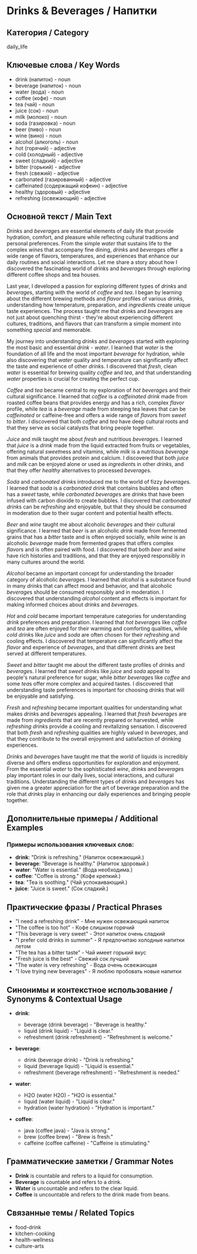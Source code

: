 # Drinks & Beverages / Напитки

## Категория / Category
daily_life

## Ключевые слова / Key Words
- drink (напиток) - noun
- beverage (напиток) - noun
- water (вода) - noun
- coffee (кофе) - noun
- tea (чай) - noun
- juice (сок) - noun
- milk (молоко) - noun
- soda (газировка) - noun
- beer (пиво) - noun
- wine (вино) - noun
- alcohol (алкоголь) - noun
- hot (горячий) - adjective
- cold (холодный) - adjective
- sweet (сладкий) - adjective
- bitter (горький) - adjective
- fresh (свежий) - adjective
- carbonated (газированный) - adjective
- caffeinated (содержащий кофеин) - adjective
- healthy (здоровый) - adjective
- refreshing (освежающий) - adjective

## Основной текст / Main Text

*Drink*s and *beverage*s are essential elements of daily life that provide hydration, comfort, and pleasure while reflecting cultural traditions and personal preferences. From the simple *water* that sustains life to the complex *wine*s that accompany fine dining, *drink*s and *beverage*s offer a wide range of flavors, temperatures, and experiences that enhance our daily routines and social interactions. Let me share a story about how I discovered the fascinating world of *drink*s and *beverage*s through exploring different coffee shops and tea houses.

Last year, I developed a passion for exploring different types of *drink*s and *beverage*s, starting with the world of *coffee* and *tea*. I began by learning about the different brewing methods and *flavor* profiles of various *drink*s, understanding how temperature, preparation, and *ingredient*s create unique taste experiences. The process taught me that *drink*s and *beverage*s are not just about quenching thirst - they're about experiencing different cultures, traditions, and flavors that can transform a simple moment into something *special* and memorable.

My journey into understanding *drink*s and *beverage*s started with exploring the most basic and essential *drink* - *water*. I learned that *water* is the foundation of all life and the most important *beverage* for hydration, while also discovering that *water* quality and temperature can significantly affect the taste and experience of other *drink*s. I discovered that *fresh*, clean *water* is essential for brewing quality *coffee* and *tea*, and that understanding *water* properties is crucial for creating the perfect cup.

*Coffee* and *tea* became central to my exploration of *hot* *beverage*s and their cultural significance. I learned that *coffee* is a *caffeinated* *drink* made from roasted coffee beans that provides energy and has a rich, complex *flavor* profile, while *tea* is a *beverage* made from steeping tea leaves that can be *caffeinated* or caffeine-free and offers a wide range of *flavor*s from *sweet* to *bitter*. I discovered that both *coffee* and *tea* have deep cultural roots and that they serve as social catalysts that bring people together.

*Juice* and *milk* taught me about *fresh* and nutritious *beverage*s. I learned that *juice* is a *drink* made from the liquid extracted from fruits or vegetables, offering natural *sweet*ness and vitamins, while *milk* is a nutritious *beverage* from animals that provides protein and calcium. I discovered that both *juice* and *milk* can be enjoyed alone or used as *ingredient*s in other *drink*s, and that they offer *healthy* alternatives to processed *beverage*s.

*Soda* and *carbonated* *drink*s introduced me to the world of fizzy *beverage*s. I learned that *soda* is a *carbonated* *drink* that contains bubbles and often has a *sweet* taste, while *carbonated* *beverage*s are *drink*s that have been infused with carbon dioxide to create bubbles. I discovered that *carbonated* *drink*s can be *refreshing* and enjoyable, but that they should be consumed in moderation due to their sugar content and potential health effects.

*Beer* and *wine* taught me about alcoholic *beverage*s and their cultural significance. I learned that *beer* is an alcoholic *drink* made from fermented grains that has a *bitter* taste and is often enjoyed socially, while *wine* is an alcoholic *beverage* made from fermented grapes that offers complex *flavor*s and is often paired with food. I discovered that both *beer* and *wine* have rich histories and traditions, and that they are enjoyed responsibly in many cultures around the world.

*Alcohol* became an important concept for understanding the broader category of alcoholic *beverage*s. I learned that *alcohol* is a substance found in many *drink*s that can affect mood and behavior, and that alcoholic *beverage*s should be consumed responsibly and in moderation. I discovered that understanding *alcohol* content and effects is important for making informed choices about *drink*s and *beverage*s.

*Hot* and *cold* became important temperature categories for understanding *drink* preferences and preparation. I learned that *hot* *beverage*s like *coffee* and *tea* are often enjoyed for their warming and comforting qualities, while *cold* *drink*s like *juice* and *soda* are often chosen for their *refreshing* and cooling effects. I discovered that temperature can significantly affect the *flavor* and experience of *beverage*s, and that different *drink*s are best served at different temperatures.

*Sweet* and *bitter* taught me about the different taste profiles of *drink*s and *beverage*s. I learned that *sweet* *drink*s like *juice* and *soda* appeal to people's natural preference for sugar, while *bitter* *beverage*s like *coffee* and some *tea*s offer more complex and acquired tastes. I discovered that understanding taste preferences is important for choosing *drink*s that will be enjoyable and satisfying.

*Fresh* and *refreshing* became important qualities for understanding what makes *drink*s and *beverage*s appealing. I learned that *fresh* *beverage*s are made from *ingredient*s that are recently prepared or harvested, while *refreshing* *drink*s provide a cooling and revitalizing sensation. I discovered that both *fresh* and *refreshing* qualities are highly valued in *beverage*s, and that they contribute to the overall enjoyment and satisfaction of drinking experiences.

*Drink*s and *beverage*s have taught me that the world of liquids is incredibly diverse and offers endless opportunities for exploration and enjoyment. From the essential *water* to the sophisticated *wine*, *drink*s and *beverage*s play important roles in our daily lives, social interactions, and cultural traditions. Understanding the different types of *drink*s and *beverage*s has given me a greater appreciation for the art of beverage preparation and the role that *drink*s play in enhancing our daily experiences and bringing people together.

## Дополнительные примеры / Additional Examples

### Примеры использования ключевых слов:
- **drink**: "Drink is refreshing." (Напиток освежающий.)
- **beverage**: "Beverage is healthy." (Напиток здоровый.)
- **water**: "Water is essential." (Вода необходима.)
- **coffee**: "Coffee is strong." (Кофе крепкий.)
- **tea**: "Tea is soothing." (Чай успокаивающий.)
- **juice**: "Juice is sweet." (Сок сладкий.)

## Практические фразы / Practical Phrases

- "I need a refreshing drink" - Мне нужен освежающий напиток
- "The coffee is too hot" - Кофе слишком горячий
- "This beverage is very sweet" - Этот напиток очень сладкий
- "I prefer cold drinks in summer" - Я предпочитаю холодные напитки летом
- "The tea has a bitter taste" - Чай имеет горький вкус
- "Fresh juice is the best" - Свежий сок лучший
- "The water is very refreshing" - Вода очень освежающая
- "I love trying new beverages" - Я люблю пробовать новые напитки

## Синонимы и контекстное использование / Synonyms & Contextual Usage

- **drink**: 
  - beverage (drink beverage) - "Beverage is healthy."
  - liquid (drink liquid) - "Liquid is clear."
  - refreshment (drink refreshment) - "Refreshment is welcome."

- **beverage**: 
  - drink (beverage drink) - "Drink is refreshing."
  - liquid (beverage liquid) - "Liquid is essential."
  - refreshment (beverage refreshment) - "Refreshment is needed."

- **water**: 
  - H2O (water H2O) - "H2O is essential."
  - liquid (water liquid) - "Liquid is clear."
  - hydration (water hydration) - "Hydration is important."

- **coffee**: 
  - java (coffee java) - "Java is strong."
  - brew (coffee brew) - "Brew is fresh."
  - caffeine (coffee caffeine) - "Caffeine is stimulating."

## Грамматические заметки / Grammar Notes

- **Drink** is countable and refers to a liquid for consumption.
- **Beverage** is countable and refers to a drink.
- **Water** is uncountable and refers to the clear liquid.
- **Coffee** is uncountable and refers to the drink made from beans.

## Связанные темы / Related Topics

- food-drink
- kitchen-cooking
- health-wellness
- culture-arts